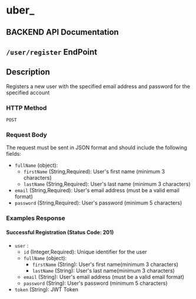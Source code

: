 # uber_
## BACKEND API Documentation

## `/user/register` EndPoint 

##  Description

Registers a new user with the specified email address and password for the  specified account 

### HTTP Method

`POST`

### Request Body

The request must be sent in JSON format and should include the following fields:

- `fullName` (object):
    - `firstName` (String,Required): User's first name (minimum 3 characters)
    - `lastName`  (String,Required): User's last name (minimum 3 characters)
- `email`  (String,Required): User's email address (must be a valid email format)
- `password` (String,Required): User's password (minimum 5 characters)

### Examples Response

#### Successful Registration (Status Code: 201)

- `user` :
    - `id` (Integer,Required): Unique identifier for the user
    - `fullName` (object):
        - `firstName` (String): User's first name(minimum 3 characters)
        - `lastName`  (String): User's last name(minimum 3 characters)
    - `email`  (String): User's email address (must be a valid email format)
    - `password` (String): User's password (minimum 5 characters)
- `token` (String): JWT Token